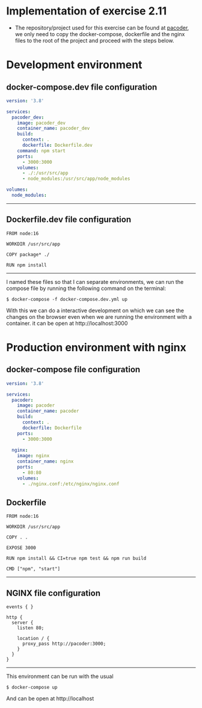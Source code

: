 # Implementation of exercise 2.11
- The repository/project used for this exercise can be found at [pacoder](https://github.com/PacoZG/pacoder), we only need to copy the docker-compose, dockerfile and the nginx files to the root of the project and proceed with the steps below.
# Development environment
## docker-compose.dev file configuration
```yaml
version: '3.8'

services:
  pacoder_dev:
    image: pacoder_dev
    container_name: pacoder_dev
    build:
      context: .
      dockerfile: Dockerfile.dev
    command: npm start
    ports:
      - 3000:3000
    volumes:
      - ./:/usr/src/app
      - node_modules:/usr/src/app/node_modules 

volumes:
  node_modules:
```
___
## Dockerfile.dev file configuration
```docker
FROM node:16

WORKDIR /usr/src/app

COPY package* ./

RUN npm install
```
___

I named these files so that I can separate environments, we can run the compose file by running the following command on the terminal:
```
$ docker-compose -f docker-compose.dev.yml up
```
With this we can do a interactive development on which we can see the changes on the browser even when we are running the environment with a container. it can be open at http://localhost:3000

# Production environment with nginx

## docker-compose file configuration
```yaml
version: '3.8'

services:
  pacoder:
    image: pacoder
    container_name: pacoder
    build:
      context: .
      dockerfile: Dockerfile
    ports:
      - 3000:3000
  
  nginx:
    image: nginx
    container_name: nginx
    ports:
      - 80:80
    volumes:
      - ./nginx.conf:/etc/nginx/nginx.conf
```
## Dockerfile
```docker
FROM node:16

WORKDIR /usr/src/app

COPY . .

EXPOSE 3000

RUN npm install && CI=true npm test && npm run build

CMD ["npm", "start"]
```
___
## NGINX file configuration

```nginx
events { }

http {
  server {
    listen 80;
    
    location / {
      proxy_pass http://pacoder:3000;
    }
  }
}
```
___

This environment can be run with the usual
```
$ docker-compose up
```
And can be open at http://localhost